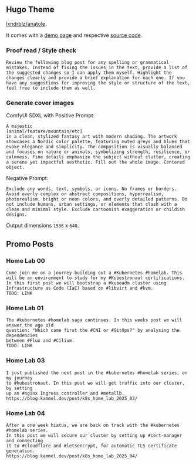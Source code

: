 ## Hugo Theme

[lxndrblz/anatole](https://github.com/lxndrblz/anatole).

It comes with a [demo page](https://anatole-demo.netlify.app/) and respective [source code](https://github.com/lxndrblz/anatole/tree/master/exampleSite).

### Proof read / Style check

```
Review the following blog post for any spelling or grammatical mistakes. Instead of fixing the issues in the text, provide a list of the suggested changes so I can apply them myself. Highlight the changes clearly and provide a brief explanation for each one. If you have any suggestions for improving the style or structure of the text, feel free to include them as well.
```

### Generate cover images

ComfyUI SDXL with Positive Prompt:

```
A majestic
[animal/feature/mountain/etc]
in a clean, stylized fantasy art with modern shading. The artwork showcases a Nordic color palette, featuring muted greys and blues that evoke elegance and simplicity. The composition is visually balanced and focuses on nature or animals, symbolizing strength, resilience, or calmness. Fine details emphasize the subject without clutter, creating a serene yet impactful aesthetic. Fill out the whole image. Centered object.
```

Negative Prompt:

```
Exclude any words, text, symbols, or icons. No frames or borders. Avoid overly complex or abstract compositions, hyperrealism, photorealism, bright or neon colors, and overly detailed patterns. Do not include humans, urban settings, or elements that clash with a clean and minimal style. Exclude cartoonish exaggeration or childish designs.
```

Output dimensions `1536` x `640`.


## Promo Posts

### Home Lab 00

```
Come join me on a journey building out a #Kubernetes #homelab. This will be an environment to study for my #Kubestronaut certifications. In this first post we will bootstrap a #kubeadm cluster using Infrastructure as Code (IaC) based on #libvirt and #kvm.
TODO: LINK
```

### Home Lab 01


```
The #kubernetes #homelab saga continues. In this weeks post we will answer the age old
question: "Which came first the #CNI or #GitOps?" by analysing the dependencies
between #Flux and #Cilium.
TODO: LINK
```

### Home Lab 03

```
I just published the next post in the #kubernetes #homelab series, on my journey
to #kubestronaut. In this post we will get traffic into our cluster, by setting
up an #nginx Ingress controller and #metallb.
https://blog.kammel.dev/post/k8s_home_lab_2025_03/
```

### Home Lab 04

```
After a one week hiatus, we are back on track with the #kubernetes #homelab series.
In this post we will secure our cluster by setting up #cert-manager and connecting
it to #cloudflare and #letsencrypt, for automatic TLS certificate generation.
https://blog.kammel.dev/post/k8s_home_lab_2025_04/
```
